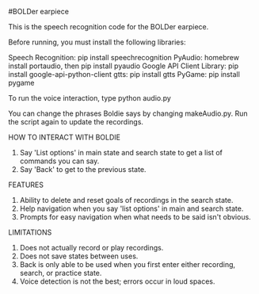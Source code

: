 #BOLDer earpiece 

This is the speech recognition code for the BOLDer earpiece.

Before running, you must install the following libraries:

Speech Recognition: pip install speechrecognition
PyAudio: homebrew install portaudio, then pip install pyaudio
Google API Client Library: pip install google-api-python-client
gtts: pip install gtts
PyGame: pip install pygame

To run the voice interaction, type python audio.py

You can change the phrases Boldie says by changing makeAudio.py. Run
the script again to update the recordings.

HOW TO INTERACT WITH BOLDIE
1. Say 'List options' in main state and search state to get a list of commands you can say.
2. Say 'Back' to get to the previous state.

FEATURES
1. Ability to delete and reset goals of recordings in the search state.
2. Help navigation when you say 'list options' in main and search state.
3. Prompts for easy navigation when what needs to be said isn't obvious.

LIMITATIONS
1. Does not actually record or play recordings.
2. Does not save states between uses.
3. Back is only able to be used when you first enter either recording, search, or practice state.
4. Voice detection is not the best; errors occur in loud spaces.

